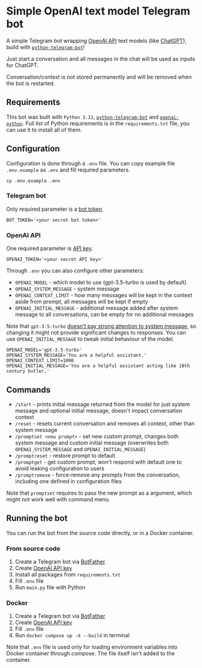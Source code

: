 # Simple OpenAI text model Telegram bot

A simple Telegram bot wrapping [OpenAI API](https://openai.com/blog/openai-api/) text models (like [ChatGPT](https://openai.com/blog/chatgpt)), build with [`python-telegram-bot`](https://github.com/python-telegram-bot/python-telegram-bot)!

Just start a conversation and all messages in the chat will be used as inputs for ChatGPT.

Conversation/context is not stored permanently and will be removed when the bot is restarted.



## Requirements

This bot was built with `Python 3.11`, [`python-telegram-bot`](https://github.com/python-telegram-bot/python-telegram-bot) and [`openai-python`](https://github.com/openai/openai-python).
Full list of Python requirements is in the `requirements.txt` file, you can use it to install all of them.



## Configuration

Configuration is done through a `.env` file. You can copy example file `.env.example` as `.env` and fill required parameters.

```commandline
cp .env.example .env
```


### Telegram bot

Only required parameter is a [bot token](https://core.telegram.org/bots#creating-a-new-bot).

```dotenv
BOT_TOKEN='<your secret bot token>'
```


### OpenAI API

One required parameter is [API key](https://platform.openai.com/account/api-keys).

```dotenv
OPENAI_TOKEN='<your secret API key>'
```

Through `.env` you can also configure other parameters:
* `OPENAI_MODEL` - which model to use (gpt-3.5-turbo is used by default)
* `OPENAI_SYSTEM_MESSAGE` - system message
* `OPENAI_CONTEXT_LIMIT` - how many messages will be kept in the context aside from prompt, all messages will be kept if empty
* `OPENAI_INITIAL_MESSAGE` - additional message added after system message to all conversations, can be empty for no additional messages

Note that `gpt-3.5-turbo` [doesn't pay strong attention to system message](https://platform.openai.com/docs/guides/chat/instructing-chat-models), so changing it might not provide significant changes to responses.
You can use `OPENAI_INITIAL_MESSAGE` to tweak initial behaviour of the model.

```dotenv
OPENAI_MODEL='gpt-3.5-turbo'
OPENAI_SYSTEM_MESSAGE='You are a helpful assistant.'
OPENAI_CONTEXT_LIMIT=1000
OPENAI_INITIAL_MESSAGE='You are a helpful assistant acting like 18th century butler,'
```


## Commands

* `/start` - prints initial message returned from the model for just system message and optional initial message, doesn't impact conversation context
* `/reset` - resets current conversation and removes all context, other than system message
* `/promptset <new prompt>` - set new custom prompt, changes both system message and custom initial message (overwrites both `OPENAI_SYSTEM_MESSAGE` and `OPENAI_INITIAL_MESSAGE`)
* `/promptreset` - restore prompt to default
* `/promptget` - get custom prompt, won't respond with default one to avoid leaking configuration to users
* `/promptremove` - force-remove any prompts from the conversation, including one defined in configuration files

Note that `promptset` requires to pass the new prompt as a argument, which might not work well with command menu.


## Running the bot

You can run the bot from the source code directly, or in a Docker container.


### From source code

1. Create a Telegram bot via [BotFather](https://core.telegram.org/bots#6-botfather)
2. Create [OpenAI API key](https://platform.openai.com/account/api-keys)
3. Install all packages from `requirements.txt`
4. Fill `.env` file
5. Run `main.py` file with Python


### Docker

1. Create a Telegram bot via [BotFather](https://core.telegram.org/bots#6-botfather)
2. Create [OpenAI API key](https://platform.openai.com/account/api-keys)
3. Fill `.env` file
4. Run `docker compose up -d --build` in terminal

Note that `.env` file is used only for loading environment variables into Docker container through compose.
The file itself isn't added to the container.

